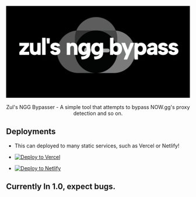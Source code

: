 <img src="imgs/banner.png">
  <p align="center">
    Zul's NGG Bypasser - A simple tool that attempts to bypass NOW.gg's proxy detection and so on.
    <br/>

## Deployments
- This can deployed to many static services, such as Vercel or Netlify!

- [![Deploy to Vercel](https://binbashbanana.github.io/deploy-buttons/buttons/remade/vercel.svg)](https://vercel.com/new/clone?repository-url=https://github.com/Azuls1/NGGBypasser)
- [![Deploy to Netlify](https://binbashbanana.github.io/deploy-buttons/buttons/remade/netlify.svg)](https://app.netlify.com/start/deploy?repository=https://github.com/Azuls1/NGGBypasser)

## Currently In 1.0, expect bugs.
